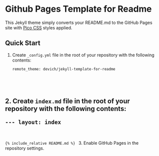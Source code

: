 # Github Pages Template for Readme

This Jekyll theme simply converts your README.md to the GitHub Pages site with [Pico CSS](https://picocss.com/) styles applied.

## Quick Start
1. Create `_config.yml` file in the root of your repository with the following contents:
    <pre><code>remote_theme: devich/jekyll-template-for-readme
</code></pre>
2. Create `index.md` file in the root of your repository with the following contents:
    <pre><code>---
layout: index
---
&#123;% include_relative README.md %&#125;
</code></pre>
3. Enable GitHub Pages in the repository settings.